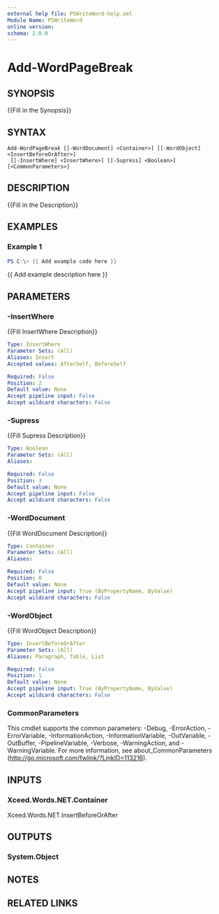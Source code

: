 ```yaml
---
external help file: PSWriteWord-help.xml
Module Name: PSWriteWord
online version:
schema: 2.0.0
---
```


# Add-WordPageBreak

## SYNOPSIS
{{Fill in the Synopsis}}

## SYNTAX

```
Add-WordPageBreak [[-WordDocument] <Container>] [[-WordObject] <InsertBeforeOrAfter>]
 [[-InsertWhere] <InsertWhere>] [[-Supress] <Boolean>] [<CommonParameters>]
```

## DESCRIPTION
{{Fill in the Description}}

## EXAMPLES

### Example 1
```powershell
PS C:\> {{ Add example code here }}
```

{{ Add example description here }}

## PARAMETERS

### -InsertWhere
{{Fill InsertWhere Description}}

```yaml
Type: InsertWhere
Parameter Sets: (All)
Aliases: Insert
Accepted values: AfterSelf, BeforeSelf

Required: False
Position: 2
Default value: None
Accept pipeline input: False
Accept wildcard characters: False
```

### -Supress
{{Fill Supress Description}}

```yaml
Type: Boolean
Parameter Sets: (All)
Aliases:

Required: False
Position: 3
Default value: None
Accept pipeline input: False
Accept wildcard characters: False
```

### -WordDocument
{{Fill WordDocument Description}}

```yaml
Type: Container
Parameter Sets: (All)
Aliases:

Required: False
Position: 0
Default value: None
Accept pipeline input: True (ByPropertyName, ByValue)
Accept wildcard characters: False
```

### -WordObject
{{Fill WordObject Description}}

```yaml
Type: InsertBeforeOrAfter
Parameter Sets: (All)
Aliases: Paragraph, Table, List

Required: False
Position: 1
Default value: None
Accept pipeline input: True (ByPropertyName, ByValue)
Accept wildcard characters: False
```

### CommonParameters
This cmdlet supports the common parameters: -Debug, -ErrorAction, -ErrorVariable, -InformationAction, -InformationVariable, -OutVariable, -OutBuffer, -PipelineVariable, -Verbose, -WarningAction, and -WarningVariable.
For more information, see about_CommonParameters (http://go.microsoft.com/fwlink/?LinkID=113216).

## INPUTS

### Xceed.Words.NET.Container
Xceed.Words.NET.InsertBeforeOrAfter


## OUTPUTS

### System.Object

## NOTES

## RELATED LINKS
